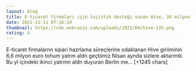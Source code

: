 ```yaml
--- 
layout: blog
title: E-ticaret firmaları için lojistik desteği sunan Hive, 34 milyon dolar yatırım aldı
date: 2021-11-11 07:16:19
thumbnail: https://cdn.webrazzi.com/uploads/2021/04/hive-135.png
rating: 4
---
```

E-ticaret firmalarnn sipari hazrlama süreçlerine odaklanan Hive giriiminin 6,6 milyon euro tohum yatrm aldn geçtiimiz Nisan aynda sizlere aktarmtk. Bu yl içindeki ikinci yatrmn aldn duyuran Berlin me… [+1245 chars]
